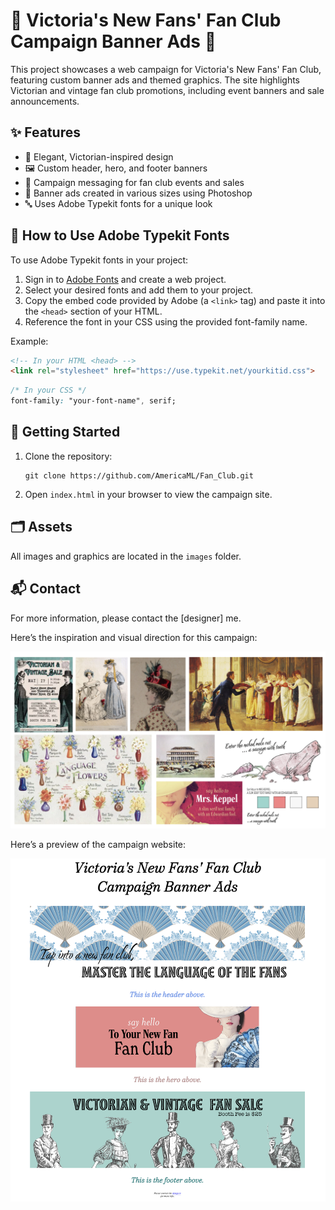 # 🎀 Victoria's New Fans' Fan Club Campaign Banner Ads 🎀 

This project showcases a web campaign for Victoria's New Fans' Fan Club, featuring custom banner ads and themed graphics. The site highlights Victorian and vintage fan club promotions, including event banners and sale announcements.

## ✨ Features

- 🏰 Elegant, Victorian-inspired design  
- 🖼️ Custom header, hero, and footer banners  
- 📢 Campaign messaging for fan club events and sales  
- 🎨 Banner ads created in various sizes using Photoshop  
- 🔤 Uses Adobe Typekit fonts for a unique look  

## 📝 How to Use Adobe Typekit Fonts

To use Adobe Typekit fonts in your project:
1. Sign in to [Adobe Fonts](https://fonts.adobe.com/) and create a web project.
2. Select your desired fonts and add them to your project.
3. Copy the embed code provided by Adobe (a `<link>` tag) and paste it into the `<head>` section of your HTML.
4. Reference the font in your CSS using the provided font-family name.

Example:
```html
<!-- In your HTML <head> -->
<link rel="stylesheet" href="https://use.typekit.net/yourkitid.css">
```
```css
/* In your CSS */
font-family: "your-font-name", serif;
```

## 🚀 Getting Started

1. Clone the repository:
   ```
   git clone https://github.com/AmericaML/Fan_Club.git
   ```
2. Open `index.html` in your browser to view the campaign site.

## 🗂️ Assets

All images and graphics are located in the `images` folder.

## 📬 Contact

For more information, please contact the [designer] me.


Here’s the inspiration and visual direction for this campaign:

![Moodboard](images/victorian_moodboard.png)

Here’s a preview of the campaign website:

![Website Snapshot](images/snapshot_banner_campaign_website.png)